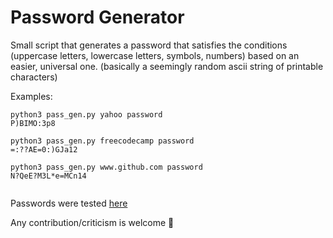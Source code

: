 # Password Generator
Small script that generates a password that satisfies the conditions (uppercase letters, lowercase letters, symbols, numbers) based on an easier, universal one.
(basically a seemingly random ascii string of printable characters)

Examples:
``` 
python3 pass_gen.py yahoo password
P)BIMO:3p8

python3 pass_gen.py freecodecamp password
=:??AE=0:)GJa12

python3 pass_gen.py www.github.com password
N?QeE?M3L*e=MCn14
 
```

Passwords were tested [here](http://www.passwordmeter.com)

 Any contribution/criticism is welcome :grimacing: 

